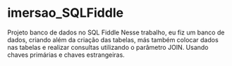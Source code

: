 # imersao_SQLFiddle
Projeto  banco de dados no SQL Fiddle
Nesse trabalho, eu fiz um banco de dados, criando além da criação das tabelas,
más também colocar dados nas tabelas e realizar consultas utilizando o parâmetro JOIN.
Usando chaves primárias e chaves estrangeiras.
